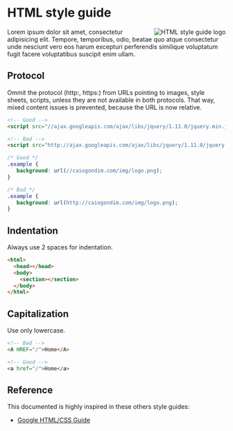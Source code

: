 # HTML style guide

<img
    src="https://raw.github.com/caiogondim/html-style-guide/master/logo.png"
    alt="HTML style guide logo"
    align="right"
/>

Lorem ipsum dolor sit amet, consectetur adipisicing elit. Tempore, temporibus,
odio, beatae quo atque consectetur unde nesciunt vero eos harum excepturi
perferendis similique voluptatum fugit facere voluptatibus suscipit enim ullam.


## Protocol

Ommit the protocol (http:, https:) from URLs pointing to images, style sheets,
scripts, unless they are not available in both protocols. That way, mixed
content issues is prevented, because the URL is now relative.

```html
<!-- Good -->
<script src="//ajax.googleapis.com/ajax/libs/jquery/1.11.0/jquery.min.js"></script>

<!-- Bad -->
<script src="http://ajax.googleapis.com/ajax/libs/jquery/1.11.0/jquery.min.js"></script>

```
```css
/* Good */
.example {
   background: url(//caiogondim.com/img/logo.png);
}

/* Bad */
.example {
   background: url(http://caiogondim.com/img/logo.png);
}
```

## Indentation

Always use 2 spaces for indentation.

```html
<html>
  <head></head>
  <body>
    <section></section>
  </body>
</html>
```


## Capitalization

Use only lowercase.

```html
<!-- Bad -->
<A HREF="/">Home</A>

<!-- Good -->
<a href="/">Home</a>
```


## Reference

This documented is highly inspired in these others style guides:
- [Google HTML/CSS Guide](https://google-styleguide.googlecode.com/svn/trunk/htmlcssguide.xml)
